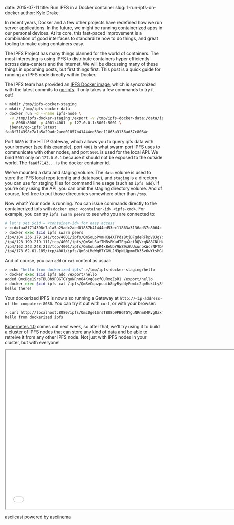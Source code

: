 date: 2015-07-11
title: Run IPFS in a Docker container
slug: 1-run-ipfs-on-docker
author: Kyle Drake

In recent years, Docker and a few other projects have redefined how we run server applications. In the future, we might be running containerized apps in our personal devices. At its core, this fast-paced improvement is a combination of good interfaces to standardize how to do things, and great tooling to make using containers easy.

The IPFS Project has many things planned for the world of containers. The most interesting is using IPFS to distribute containers hyper efficiently across data-centers and the internet. We will be discussing many of these things in upcoming posts, but first things first. This post is a quick guide for running an IPFS node directly within Docker.

The IPFS team has provided an [IPFS Docker image](https://registry.hub.docker.com/u/ipfs/go-ipfs/), which is syncronized with the latest commits to [go-ipfs](https://github.com/ipfs/go-ipfs). It only takes a few commands to try it out!

```sh
> mkdir /tmp/ipfs-docker-staging
> mkdir /tmp/ipfs-docker-data
> docker run -d --name ipfs-node \
  -v /tmp/ipfs-docker-staging:/export -v /tmp/ipfs-docker-data:/data/ipfs \
  -p 8080:8080 -p 4001:4001 -p 127.0.0.1:5001:5001 \
  jbenet/go-ipfs:latest
faa8f714398c7a1a5a29adc2aed01857b41444ed53ec11863a3136ad37c8064c
```

Port `8080` is the HTTP Gateway, which allows you to query ipfs data with your browser ([see this example](http://gateway.ipfs.io/ipfs/QmVyS3iAy7mvDA2HqQWm2aqZDcGDH3bCRLFkEutfBWNBqN/)), port `4001` is what swarm port IPFS uses to communicate with other nodes, and port `5001` is used for the local API. We bind `5001` only on `127.0.0.1` because it should not be exposed to the outside world. The `faa8f7143...` is the docker container id.

We've mounted a data and staging volume. The `data` volume is used to store the IPFS local repo (config and database), and `staging` is a directory you can use for staging files for command line usage (such as `ipfs add`). If you're only using the API, you can omit the staging directory volume. And of course, feel free to put those directories somewhere other than `/tmp`.

Now what? Your node is running. You can issue commands directly to the containerized ipfs with `docker exec <container-id> <ipfs-cmd>`. For example, you can try `ipfs swarm peers` to see who you are connected to:

```sh
# let's set $cid = <container-id> for easy access
> cid=faa8f714398c7a1a5a29adc2aed01857b41444ed53ec11863a3136ad37c8064c
> docker exec $cid ipfs swarm peers
/ip4/104.236.179.241/tcp/4001/ipfs/QmSoLpPVmHKQ4XTPdz8tjDFgdeRFkpV8JgYq8JVJ69RrZm
/ip4/128.199.219.111/tcp/4001/ipfs/QmSoLSafTMBsPKadTEgaXctDQVcqN88CNLHXMkTNwMKPnu
/ip4/162.243.248.213/tcp/4001/ipfs/QmSoLueR4xBeUbY9WZ9xGUUxunbKWcrNFTDAadQJmocnWm
/ip4/178.62.61.185/tcp/4001/ipfs/QmSoLMeWqB7YGVLJN3pNLQpmmEk35v6wYtsMGLzSr5QBU3
```

And of course, you can `add` or `cat` content as usual:

```sh
> echo "hello from dockerized ipfs" >/tmp/ipfs-docker-staging/hello
> docker exec $cid ipfs add /export/hello
added QmcDge1SrsTBU8b9PBGTGYguNRnm84Kvg8axfGURxqZpR1 /export/hello
> docker exec $cid ipfs cat /ipfs/QmSvCqazpuuib8qyRyddyFemLc2qmRukLLy8YfkdRPEXoQ
hello there!
```

Your dockerized IPFS is now also running a Gateway at `http://<ip-address-of-the-computer>:8080`. You can try it out with `curl`, or with your browser:

```sh
> curl http://localhost:8080/ipfs/QmcDge1SrsTBU8b9PBGTGYguNRnm84Kvg8axfGURxqZpR1
hello from dockerized ipfs
```

[Kubernetes 1.0](http://kuberneteslaunch.com) comes out next week, so after that, we'll try using it to build a cluster of IPFS nodes that can store any kind of data and be able to retreive it from any other IPFS node. Not just with IPFS nodes in your cluster, but with everyone!

<iframe src="../../static/run-ipfs-on-docker/index.html" style="width: 737px; height: 509px; overflow: hidden;" scrolling="no"></iframe>
<p class="powered">asciicast powered by <a href="https://asciinema.org/" target="_top">asciinema</a></p>
